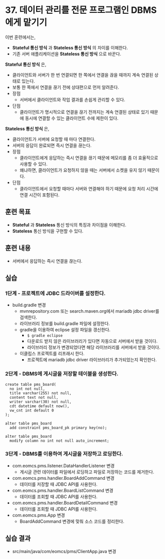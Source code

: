 # 37. 데이터 관리를 전문 프로그램인 DBMS에게 맡기기

이번 훈련에서는,
- **Stateful 통신 방식** 과 **Stateless 통신 방식** 의 차이를 이해한다.
- 기존 서버 애플리케이션을 **Stateless 통신 방식** 으로 바꾼다.

**Stateful 통신 방식** 은,
- 클라이언트와 서버가 한 번 연결되면 한 쪽에서 연결을 끊을 때까지 계속 연결된 상태로 있는다.
- 보통 한 쪽에서 연결을 끊기 전에 상대편으로 먼저 알려준다.
- 장점
  - 서버에서 클라이언트와 작업 결과를 손쉽게 관리할 수 있다.
- 단점
  - 클라이언트가 명시적으로 연결을 끊기 전까지는 계속 연결된 상태로 있기 때문에
    동시에 연결할 수 있는 클라이언트 수에 제한이 있다.

**Stateless 통신 방식** 은,
- 클라이언트가 서버에 요청할 때 마다 연결한다.
- 서버의 응답이 완료되면 즉시 연결을 끊는다.
- 장점
  - 클라이언트에게 응답하는 즉시 연결을 끊기 때문에 메모리를 좀 더 효율적으로 사용할 수 있다.
  - 왜냐하면, 클라이언트가 요청하지 않을 때는 서버에서 소켓을 유지 않기 때문이다.
- 단점
  - 클라이언트에서 요청할 때마다 서버와 연결해야 하기 때문에 요청 처리 시간에 연결 시간이 포함된다.

## 훈련 목표
- **Stateful** 과 **Stateless** 통신 방식의 특징과 차이점을 이해한다.
- **Stateless** 통신 방식을 구현할 수 있다.

## 훈련 내용
- 서버에서 응답하는 즉시 연결을 끊는다.


## 실습

### 1단계 - 프로젝트에 JDBC 드라이버를 설정한다.

- build.gradle 변경
  - mvnrepository.com 또는 search.maven.org에서 mariadb jdbc driver를 검색한다.
  - 라이브러리 정보를 build.gradle 파일에 설정한다.
  - gradle을 이용하여 eclipse 설정 파일을 갱신한다.
    - `$ gradle eclipse`
    - 다운로드 받지 않은 라이브러리가 있다면 자동으로 서버에서 받을 것이다.
    - 라이브러리 정보가 변경되었다면 해당 라이브러리를 서버에서 받을 것이다.
  - 이클립스 프로젝트를 리프래시 한다.
    - 프로젝트에 mariadb jdbc driver 라이브러리가 추가되었는지 확인한다.

### 2단계 - DBMS에 게시글을 저장할 테이블을 생성한다.

```
create table pms_board(
  no int not null,
  title varchar(255) not null,
  content text not null,
  writer varchar(30) not null,
  cdt datetime default now(),
  vw_cnt int default 0
);

alter table pms_board
  add constraint pms_board_pk primary key(no);

alter table pms_board
  modify column no int not null auto_increment;

```

### 3단계 - DBMS를 이용하여 게시글을 저장하고 로딩한다.

- com.eomcs.pms.listener.DataHandlerListener 변경
  - 게시글 관련 데이터를 파일에서 로딩하고 파일로 저장하는 코드를 제거한다.
- com.eomcs.pms.handler.BoardAddCommand 변경
  - 데이터를 저장할 때 JDBC API를 사용한다.
- com.eomcs.pms.handler.BoardListCommand 변경
  - 데이터를 조회할 때 JDBC API를 사용한다.
- com.eomcs.pms.handler.BoardDetailCommand 변경
  - 데이터를 조회할 때 JDBC API를 사용한다.
- com.eomcs.pms.App 변경
  - BoardAddCommand 변경에 맞춰 소스 코드를 정리한다.


## 실습 결과
- src/main/java/com/eomcs/pms/ClientApp.java 변경
